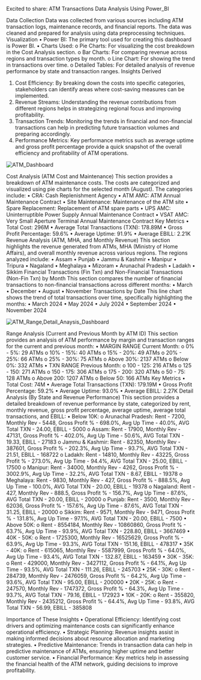Excited to share: ATM Transactions Data Analysis Using Power_BI

Data Collection
Data was collected from various sources including ATM transaction logs, maintenance records, and financial reports. The data was cleaned and prepared for analysis using data preprocessing techniques.
Visualization
•	Power BI: The primary tool used for creating this dashboard is Power BI.
•	Charts Used:
o	Pie Charts: For visualizing the cost breakdown in the Cost Analysis section.
o	Bar Charts: For comparing revenue across regions and transaction types by month.
o	Line Chart: For showing the trend in transactions over time.
o	Detailed Tables: For detailed analysis of revenue performance by state and transaction ranges.
Insights Derived
1.	Cost Efficiency: By breaking down the costs into specific categories, stakeholders can identify areas where cost-saving measures can be implemented.
2.	Revenue Streams: Understanding the revenue contributions from different regions helps in strategizing regional focus and improving profitability.
3.	Transaction Trends: Monitoring the trends in financial and non-financial transactions can help in predicting future transaction volumes and preparing accordingly.
4.	Performance Metrics: Key performance metrics such as average uptime and gross profit percentage provide a quick snapshot of the overall efficiency and profitability of ATM operations.

![ATM_Dashboard](https://github.com/user-attachments/assets/3bc794e1-4c44-444b-bffe-6c94c7650e32)

Cost Analysis (ATM Cost and Maintenance)
This section provides a breakdown of ATM maintenance costs. The costs are categorized and visualized using pie charts for the selected month (August). The categories include:
•	CRA: Cash Replenishment Agency
•	ATM AMC: ATM Annual Maintenance Contract
•	Site Maintenance: Maintenance of the ATM site
•	Spare Replacement: Replacement of ATM spare parts
•	UPS AMC: Uninterruptible Power Supply Annual Maintenance Contract
•	VSAT AMC: Very Small Aperture Terminal Annual Maintenance Contract
Key Metrics
•	Total Cost: 296M
•	Average Total Transactions (TXN): 178.89M
•	Gross Profit Percentage: 59.6%
•	Average Uptime: 91.9%
•	Average EBILL: 2.21K
Revenue Analysis (ATM, MHA, and Monthly Revenue)
This section highlights the revenue generated from ATMs, MHA (Ministry of Home Affairs), and overall monthly revenue across various regions. The regions analyzed include:
•	Assam
•	Punjab
•	Jammu & Kashmir
•	Manipur
•	Tripura
•	Nagaland
•	Meghalaya
•	Mizoram
•	Arunachal Pradesh
•	Ladakh
•	Sikkim
Financial Transactions (Fin Txn) and Non-Financial Transactions (Non-Fin Txn) by Month
This section compares the number of financial transactions to non-financial transactions across different months:
•	March
•	December
•	August
•	November
Transactions by Date
This line chart shows the trend of total transactions over time, specifically highlighting the months:
•	March 2024
•	May 2024
•	July 2024
•	September 2024
•	November 2024

![ATM_Range,Detail_Anaysis_Dashboard](https://github.com/user-attachments/assets/e151f3fa-38e6-416b-a0a3-f502474305ec)

Range Analysis (Current and Previous Month by ATM ID)
This section provides an analysis of ATM performance by margin and transaction ranges for the current and previous month:
•	MARGIN RANGE Current Month:
o	0% - 5%: 29 ATMs
o	10% - 15%: 40 ATMs
o	15% - 20%: 49 ATMs
o	20% - 25%: 66 ATMs
o	25% - 30%: 75 ATMs
o	Above 30%: 2137 ATMs
o	Below 0%: 332 ATMs
•	TXN RANGE Previous Month:
o	100 - 125: 216 ATMs
o	125 - 150: 271 ATMs
o	150 - 175: 306 ATMs
o	175 - 200: 320 ATMs
o	50 - 75: 128 ATMs
o	Above 200: 1207 ATMs
o	Below 50: 166 ATMs
Key Metrics
•	Total Cost: 74M
•	Average Total Transactions (TXN): 179.19M
•	Gross Profit Percentage: 59.2%
•	Average Uptime: 93.0%
•	Average EBILL: 2.27K
Detail Analysis (By State and Revenue Performance)
This section provides a detailed breakdown of revenue performance by state, categorized by rent, monthly revenue, gross profit percentage, average uptime, average total transactions, and EBILL:
•	Below 10K:
o	Arunachal Pradesh: Rent - 7200, Monthly Rev - 5448, Gross Profit % - 698.0%, Avg Up Time - 40.0%, AVG Total TXN - 24.00, EBILL - 5000
o	Assam: Rent - 17900, Monthly Rev - 47131, Gross Profit % - 402.0%, Avg Up Time - 50.6%, AVG Total TXN - 19.33, EBILL - 27183
o	Jammu & Kashmir: Rent - 82350, Monthly Rev - 387601, Gross Profit % - 202.3%, Avg Up Time - 93.7%, AVG Total TXN - 21.51, EBILL - 168722
o	Ladakh: Rent - 14810, Monthly Rev - 43225, Gross Profit % - 273.0%, Avg Up Time - 94.4%, AVG Total TXN - 25.00, EBILL - 17500
o	Manipur: Rent - 34000, Monthly Rev - 4262, Gross Profit % - 3002.9%, Avg Up Time - 32.2%, AVG Total TXN - 8.67, EBILL - 19378
o	Meghalaya: Rent - 9830, Monthly Rev - 427, Gross Profit % - 888.5%, Avg Up Time - 100.0%, AVG Total TXN - 20.00, EBILL - 19378
o	Nagaland: Rent - 427, Monthly Rev - 888.5, Gross Profit % - 156.7%, Avg Up Time - 87.6%, AVG Total TXN - 20.00, EBILL - 20000
o	Punjab: Rent - 3500, Monthly Rev - 62036, Gross Profit % - 157.6%, Avg Up Time - 87.6%, AVG Total TXN - 31.25, EBILL - 20000
o	Sikkim: Rent - 9571, Monthly Rev - 9471, Gross Profit % - 131.8%, Avg Up Time - 97.1%, AVG Total TXN - 20.00, EBILL - 7500
•	Above 50K:
o	Rent - 8554184, Monthly Rev - 10860860, Gross Profit % - 63.7%, Avg Up Time - 93.9%, AVG Total TXN - 228.80, EBILL - 3667469
•	40K - 50K:
o	Rent - 1725300, Monthly Rev - 16525629, Gross Profit % - 63.9%, Avg Up Time - 93.3%, AVG Total TXN - 151.16, EBILL - 478317
•	35K - 40K:
o	Rent - 615065, Monthly Rev - 5587999, Gross Profit % - 64.0%, Avg Up Time - 93.4%, AVG Total TXN - 132.87, EBILL - 163459
•	30K - 35K:
o	Rent - 429000, Monthly Rev - 3427112, Gross Profit % - 64.1%, Avg Up Time - 93.5%, AVG Total TXN - 111.26, EBILL - 245703
•	25K - 30K:
o	Rent - 284739, Monthly Rev - 2476059, Gross Profit % - 64.2%, Avg Up Time - 93.6%, AVG Total TXN - 95.00, EBILL - 200000
•	20K - 25K:
o	Rent - 247570, Monthly Rev - 1747372, Gross Profit % - 64.3%, Avg Up Time - 93.7%, AVG Total TXN - 79.16, EBILL - 172923
•	10K - 20K:
o	Rent - 355820, Monthly Rev - 2435212, Gross Profit % - 64.4%, Avg Up Time - 93.8%, AVG Total TXN - 56.99, EBILL - 385808

Importance of These Insights
•	Operational Efficiency: Identifying cost drivers and optimizing maintenance costs can significantly enhance operational efficiency.
•	Strategic Planning: Revenue insights assist in making informed decisions about resource allocation and marketing strategies.
•	Predictive Maintenance: Trends in transaction data can help in predictive maintenance of ATMs, ensuring higher uptime and better customer service.
•	Financial Performance: Key metrics help in assessing the financial health of the ATM network, guiding decisions to improve profitability.


